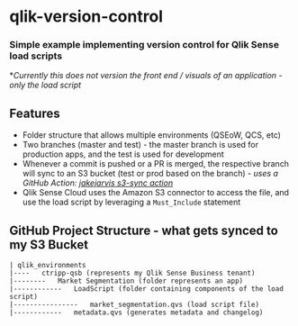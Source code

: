 # qlik-version-control

### Simple example implementing version control for Qlik Sense load scripts
**Currently this does not version the front end / visuals of an application - only the load script*

## Features

- Folder structure that allows multiple environments (QSEoW, QCS, etc)
- Two branches (master and test) - the master branch is used for production apps, and the test is used for development
- Whenever a commit is pushed or a PR is merged, the respective branch will sync to an S3 bucket (test or prod based on the branch) - *uses a GitHub Action: [jakejarvis s3-sync action](https://github.com/jakejarvis/s3-sync-action)*
- Qlik Sense Cloud uses the Amazon S3 connector to access the file, and use the load script by leveraging a `Must_Include` statement


## GitHub Project Structure - what gets synced to my S3 Bucket

    | qlik_environments
    |----   ctripp-qsb (represents my Qlik Sense Business tenant)
    |--------   Market Segmentation (folder represents an app)
    |------------   LoadScript (folder containing components of the load script)
    |----------------   market_segmentation.qvs (load script file)
    |------------   metadata.qvs (generates metadata and changelog)